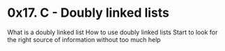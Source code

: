 # 0x17. C - Doubly linked lists
What is a doubly linked list
How to use doubly linked lists
Start to look for the right source of information without too much help